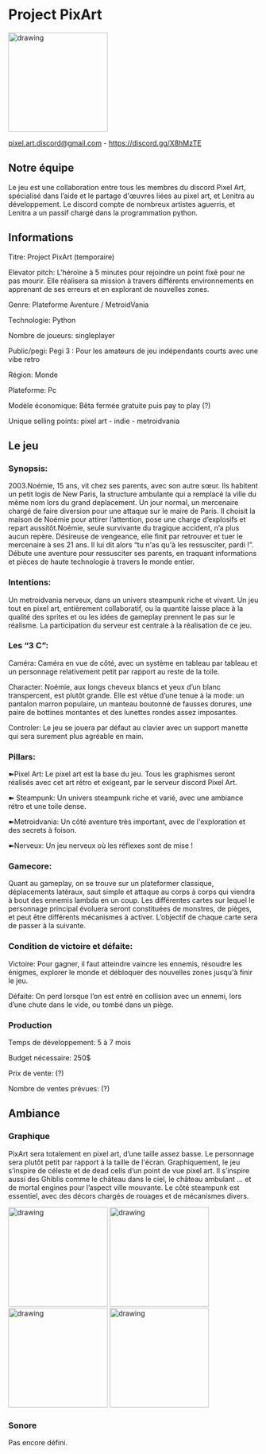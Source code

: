 # Project PixArt



<img src="https://cdn.discordapp.com/attachments/705371118759837697/809453637977243678/yWoUJZKHDOgNmP0U8r_PGDPCq03Xjjv0936JUSbbVocc4DO34XKuDIHJfVKWC-FI0E0-fHfK1Vprq8xFYGAkQ4xxwCunjQL4GHvd.png" alt="drawing" width="200"/>




pixel.art.discord@gmail.com  -  https://discord.gg/X8hMzTE

<h2>Notre équipe</h2>
Le jeu est une collaboration entre tous les membres du discord Pixel Art, spécialisé dans l’aide et le partage d'œuvres liées au pixel art, et Lenitra au développement. Le discord compte de nombreux artistes aguerris, et Lenitra a un passif chargé dans la programmation python.

<h2>Informations</h2>
<p>Titre: Project PixArt (temporaire)</p>
<p>Elevator pitch: L'héroïne à 5 minutes pour rejoindre un point fixé pour ne pas mourir. Elle réalisera sa mission à travers différents environnements en apprenant de ses erreurs et en explorant de nouvelles zones.</p>
<p>Genre: Plateforme Aventure / MetroidVania</p>
<p>Technologie: Python</p>
<p>Nombre de joueurs: singleplayer</p>
<p>Public/pegi: Pegi 3 : Pour les amateurs de jeu indépendants courts avec une vibe retro</p>
<p>Région: Monde</p>
<p>Plateforme: Pc</p>
<p>Modèle économique: Bêta fermée gratuite puis pay to play (?)</p>
<p>Unique selling points: pixel art - indie - metroidvania</p>

<h2>Le jeu</h2>

<h3>Synopsis:</h3>
<p>2003.Noémie, 15 ans, vit chez ses parents, avec son autre sœur. Ils habitent un petit logis de New Paris, la structure ambulante qui a remplacé la ville du même nom lors du grand deplacement. Un jour normal, un mercenaire chargé de faire diversion pour une attaque sur le maire de Paris. Il choisit la maison de Noémie pour attirer l’attention, pose une charge d’explosifs et repart aussitôt.Noémie, seule survivante du tragique accident, n’a plus aucun repère. Désireuse de vengeance, elle finit par retrouver et tuer le mercenaire à ses 21 ans. Il lui dit alors “tu n'as qu'à les ressusciter, pardi !”. Débute une aventure pour ressusciter ses parents, en traquant informations et pièces de haute technologie à travers le monde entier. </p>

<h3>Intentions:</h3>
<p>Un metroidvania nerveux, dans un univers steampunk riche et vivant. Un jeu tout en pixel art, entièrement collaboratif, ou la quantité laisse place à la qualité des sprites et ou les idées de gameplay prennent le pas sur le réalisme. La participation du serveur est centrale à la réalisation de ce jeu. </p>

<h3>Les “3 C”:</h3>
<p>Caméra: Caméra en vue de côté, avec un système en tableau par tableau et un personnage relativement petit par rapport au reste de la toile.</p>
<p>Character: Noémie, aux longs cheveux blancs et yeux d’un blanc transpercent, est plutôt grande. Elle est vêtue d’une tenue à la mode: un pantalon marron populaire, un manteau boutonné de fausses dorures, une paire de bottines montantes et des lunettes rondes assez imposantes.</p>
<p>Controler: Le jeu se jouera par défaut au clavier avec un support manette qui sera surement plus agréable en main.</p>

<h3>Pillars:</h3>
<p>➽Pixel Art: Le pixel art est la base du jeu. Tous les graphismes seront réalisés avec cet art rétro et exigeant, par le serveur discord Pixel Art.</p>
<p>➽ Steampunk: Un univers steampunk riche et varié, avec une ambiance rétro et une toile dense. </p>
<p>➽Metroidvania:  Un côté aventure très important, avec de l'exploration et des secrets à foison.</p>
<p>➽Nerveux: Un jeu nerveux où les réflexes sont de mise !</p>

<h3>Gamecore:</h3>
Quant au gameplay, on se trouve sur un plateformer classique, déplacements latéraux, saut simple et attaque au corps à corps qui viendra à bout des ennemis lambda en un coup. Les différentes cartes sur lequel le personnage principal évoluera seront constituées de monstres, de pièges, et peut être différents mécanismes à activer. L’objectif de chaque carte sera de passer à la suivante.

<h3>Condition de victoire et défaite:</h3>
<p>Victoire: Pour gagner, il faut atteindre vaincre les ennemis, résoudre les énigmes, explorer le monde et débloquer des nouvelles zones jusqu'à finir le jeu.</p>
<p>Défaite: On perd lorsque l’on est entré en collision avec un ennemi, lors d’une chute dans le vide, ou tombé dans un piège. </p>


<h3>Production</h3>
<p>Temps de développement: 5 à 7 mois</p>
<p>Budget nécessaire: 250$</p>
<p>Prix de vente: (?)</p>
<p>Nombre de ventes prévues: (?)</p>

<h2>Ambiance</h2>

<h3>Graphique</h3>
<p>PixArt sera totalement en pixel art, d’une taille assez basse. Le personnage sera plutôt petit par rapport à la taille de l'écran. Graphiquement, le jeu s’inspire de céleste et de dead cells d’un point de vue pixel art. Il s’inspire aussi des Ghiblis comme le château dans le ciel, le château ambulant … et de mortal engines pour l’aspect ville mouvante. Le côté steampunk est essentiel, avec des décors chargés de rouages et de mécanismes divers.</p>


<img src="https://lh4.googleusercontent.com/jTFhjj29eLxXTILHEM3n6LtpxWVaxJdZjaJSGQ6nXYjn_Q6eddes6_fJTM0-KI3ghqZ5OCLaJkp7pEHCeOh7AQojOjRpfFnSHEVZ_bng-" alt="drawing" width="200"/>

<img src="https://lh3.googleusercontent.com/kBwNz4C_B853B8zsc4j-9_u1iQ4JWlYAtpZ7mxyut-kmq1wAL3-KskQDZtp_MK1GxnlHs_HGRdNoMkodB6S_Wos9ipT0fDYalKKVPRXT" alt="drawing" width="200"/>

<img src="https://lh6.googleusercontent.com/sWvVZqopO0bwSt-gvT_zdpY5UVfdnAP8i0gt8Uq9Cj3rS5ZJrs760km2KdJI4LJLgupICskI9hWwgFDwZOgoPEOh7F66rTKySUwU6PsExg" alt="drawing" width="200"/>

<img src="https://lh5.googleusercontent.com/Y7SqSaO1s4Jwx218DDLXarLb3bUNZ8FEHjA9u_Wxk0SG4YDYhuQtY6ZqrpYl5MNw3BRFgfX1nFyb6lqkR6UFeHNL5SYqSPOJX-y1RxWI" alt="drawing" width="200"/>

<h3>Sonore</h3>
<p>Pas encore défini.</p>
